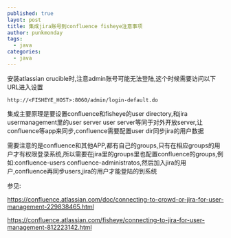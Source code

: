 ```yaml
---
published: true
layot: post
title: 集成jira账号到confluence fisheye注意事项
author: punkmonday
tags:
  - java
categories:
  - java
---
```

安装atlassian crucible时,注意admin账号可能无法登陆,这个时候需要访问以下URL进入设置

```
http://<FISHEYE_HOST>:8060/admin/login-default.do
```

集成主要原理是要设置confluence和fisheye的user directory,和jira usermanagement里的user server
user server等同于对外开放server,让confluence等app来同步,confluence需要配置user dir同步jira的用户数据

需要注意的是confluence和其他APP,都有自己的groups,只有在相应groups的用户才有权限登录系统,所以需要在jira里的groups里也配置confluence的groups,例如:confluence-users confluence-administratos,然后加入jira的用户,confluence再同步users,jira的用户才能登陆的到系统

参见:

https://confluence.atlassian.com/doc/connecting-to-crowd-or-jira-for-user-management-229838465.html

https://confluence.atlassian.com/fisheye/connecting-to-jira-for-user-management-812223142.html